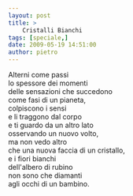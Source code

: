 ```yaml
---
layout: post
title: >
    Cristalli Bianchi
tags: [speciale,]
date: 2009-05-19 14:51:00
author: pietro
---
```

Alterni come passi<br/>lo spessore dei momenti<br/>delle sensazioni che succedono<br/>come fasi di un pianeta,<br/>colpiscono i sensi<br/>e li traggono dal corpo<br/>e ti guardo da un altro lato<br/>osservando un nuovo volto,<br/>ma non vedo altro<br/>che una nuova faccia di un cristallo,<br/>e i fiori bianchi<br/>dell'albero di rubino<br/>non sono che diamanti<br/>agli occhi di un bambino.
